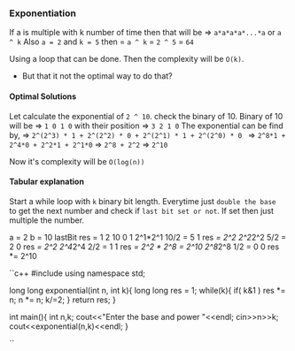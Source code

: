 ### Exponentiation  
If a is multiple with k number of time then that will be => `a*a*a*a*...*a` or `a ^ k`
Also `a = 2` and `k = 5` then = `a ^ k`
                              = `2 ^ 5`
                              = `64`

Using a loop that can be done. Then the complexity will be `O(k)`. 
 - But that it not the optimal way to do that?

#### Optimal Solutions 
Let calculate the exponential of `2 ^ 10`. check the binary of 10. 
Binary of 10 will be => `1 0 1 0` with their position => `3 2 1 0`
The exponential can be find by,
=> `2^(2^3) * 1 + 2^(2^2) * 0 + 2^(2^1) * 1 + 2^(2^0) * 0 `
=> `2^8*1 + 2^4*0 + 2^2*1 + 2^1*0`
=> `2^8 + 2^2`
=> `2^10`

Now it's complexity will be `O(log(n))`

#### Tabular explanation
Start a while loop with `k` binary bit length. Everytime just `double the base ` to get the next number and check if `last bit set or not`. If set then just 
multiple the number. 

a = 2            b = 10       lastBit  res = 1
 2               10           0        1 
 2^1*2^1         10/2 = 5     1        res *= 2^2
 2^2*2^2         5/2 = 2      0        res *= 2^2
 2^4*2^4         2/2 = 1      1        res *= 2^2 * 2^8 = 2^10
 2^8*2^8         1/2 = 0      0        res *= 2^10


``c++
#include<iostream>
using namespace std;

long long exponential(int n, int k){
    long long res = 1;
    while(k){
        if( k&1 ) res *= n;
        n *= n;
        k/=2;
    }
    return res;
}

int main(){
   int n,k;
   cout<<"Enter the base and power "<<endl;
   cin>>n>>k;
   cout<<exponential(n,k)<<endl;
}

``


